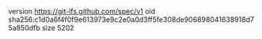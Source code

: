 version https://git-lfs.github.com/spec/v1
oid sha256:c1d0a6f4f0f9e613973e9c2e0a0d3ff5fe308de906898041638918d75a850dfb
size 5202
